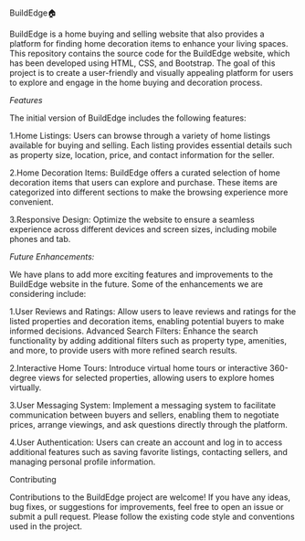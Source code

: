 
BuildEdge🏠

BuildEdge is a home buying and selling website that also provides a platform for finding home decoration items to enhance your living spaces. This repository contains the source code for the BuildEdge website, which has been developed using HTML, CSS, and Bootstrap. The goal of this project is to create a user-friendly and visually appealing platform for users to explore and engage in the home buying and decoration process.

*Features*

The initial version of BuildEdge includes the following features:

1.Home Listings: Users can browse through a variety of home listings available for buying and selling. Each listing provides essential details such as property size, location, price, and contact information for the seller.

2.Home Decoration Items: BuildEdge offers a curated selection of home decoration items that users can explore and purchase. These items are categorized into different sections to make the browsing experience more convenient.

3.Responsive Design: Optimize the website to ensure a seamless experience across different devices and screen sizes, including mobile phones and tab.

*Future Enhancements:*

We have plans to add more exciting features and improvements to the BuildEdge website in the future. Some of the enhancements we are considering include:

1.User Reviews and Ratings: Allow users to leave reviews and ratings for the listed properties and decoration items, enabling potential buyers to make informed decisions.
Advanced Search Filters: Enhance the search functionality by adding additional filters such as property type, amenities, and more, to provide users with more refined search results.

2.Interactive Home Tours: Introduce virtual home tours or interactive 360-degree views for selected properties, allowing users to explore homes virtually.

3.User Messaging System: Implement a messaging system to facilitate communication between buyers and sellers, enabling them to negotiate prices, arrange viewings, and ask questions directly through the platform.

4.User Authentication: Users can create an account and log in to access additional features such as saving favorite listings, contacting sellers, and managing personal profile information.

Contributing

Contributions to the BuildEdge project are welcome! If you have any ideas, bug fixes, or suggestions for improvements, feel free to open an issue or submit a pull request. Please follow the existing code style and conventions used in the project.

